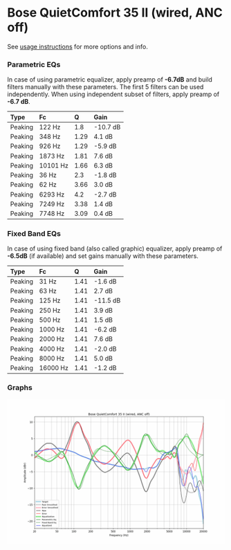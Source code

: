 # Bose QuietComfort 35 II (wired, ANC off)
See [usage instructions](https://github.com/jaakkopasanen/AutoEq#usage) for more options and info.

### Parametric EQs
In case of using parametric equalizer, apply preamp of **-6.7dB** and build filters manually
with these parameters. The first 5 filters can be used independently.
When using independent subset of filters, apply preamp of **-6.7 dB**.

| Type    | Fc       |    Q | Gain     |
|:--------|:---------|:-----|:---------|
| Peaking | 122 Hz   | 1.8  | -10.7 dB |
| Peaking | 348 Hz   | 1.29 | 4.1 dB   |
| Peaking | 926 Hz   | 1.29 | -5.9 dB  |
| Peaking | 1873 Hz  | 1.81 | 7.6 dB   |
| Peaking | 10101 Hz | 1.66 | 6.3 dB   |
| Peaking | 36 Hz    | 2.3  | -1.8 dB  |
| Peaking | 62 Hz    | 3.66 | 3.0 dB   |
| Peaking | 6293 Hz  | 4.2  | -2.7 dB  |
| Peaking | 7249 Hz  | 3.38 | 1.4 dB   |
| Peaking | 7748 Hz  | 3.09 | 0.4 dB   |

### Fixed Band EQs
In case of using fixed band (also called graphic) equalizer, apply preamp of **-6.5dB**
(if available) and set gains manually with these parameters.

| Type    | Fc       |    Q | Gain     |
|:--------|:---------|:-----|:---------|
| Peaking | 31 Hz    | 1.41 | -1.6 dB  |
| Peaking | 63 Hz    | 1.41 | 2.7 dB   |
| Peaking | 125 Hz   | 1.41 | -11.5 dB |
| Peaking | 250 Hz   | 1.41 | 3.9 dB   |
| Peaking | 500 Hz   | 1.41 | 1.5 dB   |
| Peaking | 1000 Hz  | 1.41 | -6.2 dB  |
| Peaking | 2000 Hz  | 1.41 | 7.6 dB   |
| Peaking | 4000 Hz  | 1.41 | -2.0 dB  |
| Peaking | 8000 Hz  | 1.41 | 5.0 dB   |
| Peaking | 16000 Hz | 1.41 | -1.2 dB  |

### Graphs
![](./Bose%20QuietComfort%2035%20II%20(wired,%20ANC%20off).png)